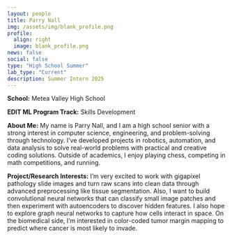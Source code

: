 ```yaml
---
layout: people
title: Parry Nall
img: /assets/img/blank_profile.png
profile:
  align: right
  image: blank_profile.png
news: false
social: false
type: "High School Summer"
lab_type: "Current"
description: Summer Intern 2025
---
```


**School:** Metea Valley High School

**EDIT ML Program Track:**
Skills Development

**About Me:**
My name is Parry Nall, and I am a high school senior with a strong interest in computer science, engineering, and problem-solving through technology. I’ve developed projects in robotics, automation, and data analysis to solve real-world problems with practical and creative coding solutions. Outside of academics, I enjoy playing chess, competing in math competitions, and running.

**Project/Research Interests:**
I’m very excited to work with gigapixel pathology slide images and turn raw scans into clean data through advanced preprocessing like tissue segmentation. Also, I want to build convolutional neural networks that can classify small image patches and then experiment with autoencoders to discover hidden features. I also hope to explore graph neural networks to capture how cells interact in space. On the biomedical side, I’m interested in color-coded tumor margin mapping to predict where cancer is most likely to invade. 
    